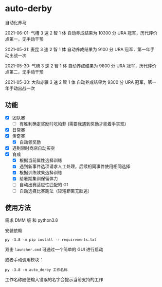 # auto-derby

自动化养马

2021-06-01: 气槽 3 速 2 智 1 体 自动养成结果为 10300 分 URA 冠军，历代评价点第一，无手动干预

2021-05-31: 麦昆 3 速 2 智 1 体 自动养成结果为 9100 分 URA 冠军，第一年手动出战一次

2021-05-30: 气槽 3 速 2 智 1 体 自动养成结果为 9800 分 URA 冠军，历代评价点第二，无手动干预

2021-05-30: 大和赤骥 3 速 2 智 1 体 自动养成结果为 9300 分 URA 冠军，第一年手动出战一次

## 功能

- [x] 团队赛
  - [ ] 有胜利确定奖励时吃帕菲 (需要我遇到奖励才能着手实现)
- [x] 日常赛
- [x] 传奇赛
  - [x] 自动领奖励
- [x] 遇到限时商店自动买空
- [x] 育成
  - [x] 根据当前属性选择训练
  - [x] 遇到新事件选项请求人工处理，后续相同事件使用相同选择
  - [x] 根据训练效果选择训练
  - [x] 给暑期集训保留体力
  - [ ] 自动出赛适应性匹配的 G1
  - [ ] 自动选择比赛跑法（较短距离无脑逃）

## 使用方法

需求 DMM 版 和 python3.8

安装依赖

```shell
py -3.8 -m pip install -r requirements.txt
```

双击 `launcher.cmd` 可通过一个简单的 GUI 进行启动

或者手动调用模块：

```shell
py -3.8 -m auto_derby 工作名称
```

工作名称随便输入错误的名字会提示当前支持的工作
